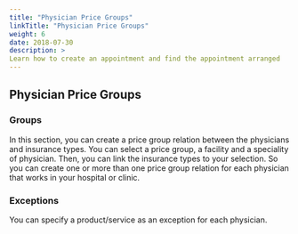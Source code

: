 ```yaml
---
title: "Physician Price Groups"
linkTitle: "Physician Price Groups"
weight: 6
date: 2018-07-30
description: >
Learn how to create an appointment and find the appointment arranged
---
```


## Physician Price Groups

### Groups

In this section, you can create a price group relation between the physicians and insurance types. You can select a price group, a facility and a speciality of physician. Then, you can link the insurance types to your selection. So you can create one or more than one price group relation for each physician that works in your hospital or clinic.

### Exceptions

You can specify a product/service as an exception for each physician.

